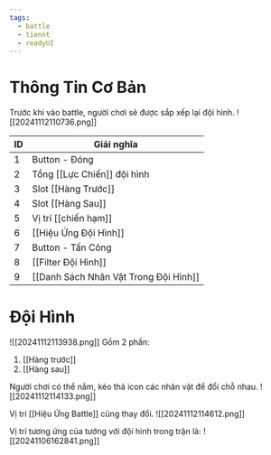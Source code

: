 ```yaml
---
tags:
  - battle
  - tiennt
  - readyUI
---
```

# Thông Tin Cơ Bản
Trước khi vào battle, người chơi sẽ được sắp xếp lại đội hình.
![[20241112110736.png]]

| ID  | Giải nghĩa                            |
| --- | ------------------------------------- |
| 1   | Button - Đóng                         |
| 2   | Tổng [[Lực Chiến]] đội hình           |
| 3   | Slot [[Hàng Trước]]                   |
| 4   | Slot [[Hàng Sau]]                     |
| 5   | Vị trí [[chiến hạm]]                  |
| 6   | [[Hiệu Ứng Đội Hình]]                 |
| 7   | Button - Tấn Công                     |
| 8   | [[Filter Đội Hình]]                   |
| 9   | [[Danh Sách Nhân Vật Trong Đội Hình]] |
# Đội Hình
![[20241112113938.png]]
Gồm 2 phần:
1. [[Hàng trước]]
2. [[Hàng sau]]

Người chơi có thể nắm, kéo thả icon các nhân vật để đổi chỗ nhau. 
![[20241112114133.png]]

Vị trí [[Hiệu Ứng Battle]] cũng thay đổi.
![[20241112114612.png]]

Vị trí tương ứng của tướng với đội hình trong trận là:
![[20241106162841.png]]

